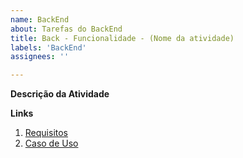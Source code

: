 ```yaml
---
name: BackEnd
about: Tarefas do BackEnd
title: Back - Funcionalidade - (Nome da atividade)
labels: 'BackEnd'
assignees: ''

---
```


**Descrição da Atividade**
<!-- Descreva a atividade, qual API deve ser codada, etc -->

**Links**
1. [Requisitos](<!-- Link -->)
2. [Caso de Uso](<!-- Link -->)
